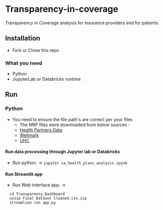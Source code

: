 # Transparency-in-coverage
Transparency in Coverage analysis for insurance providers and for patients

## Installation

* Fork or Clone this repo

### What you need
* Python
* JupyterLab or Databricks runtime

## Run
### Python
* You need to ensure the file path's are correct per your files
  * The MRF files were downloaded from below sources - 
  * [Health Partners Data](https://www.healthpartners.com/hp/legal-notices/disclosures/transparency/index.html#collapsesection-1)
  * [Wellmark](https://web.healthsparq.com/app/public/#/one/insurerCode=WMRK_I&brandCode=WELLMARK&productCode=MRF/machine-readable-transparency-in-coverage)
  * [UHC](https://transparency-in-coverage.uhc.com/)

#### Run data processing through Jupyter lab or Databricks
* Run python. -> `jupyter ia_health_plans_analysis.ipynb`

#### Run Streamlit app
* Run Web interface app. -> 
```
  cd Transparency_Dashboard 
  unzip Final Dataset Cleaned.csv.zip
  streamline run app.py
```
